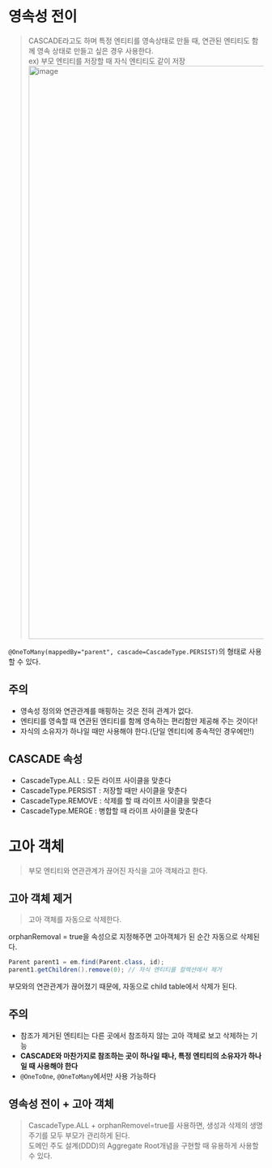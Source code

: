 # 영속성 전이
> CASCADE라고도 하며 특정 엔티티를 영속상태로 만들 때, 연관된 엔티티도 함께 영속 상태로 만들고 싶은 경우 사용한다.      
> ex) 부모 엔티티를 저장할 때 자식 엔티티도 같이 저장     
> <img width="1130" alt="image" src="https://user-images.githubusercontent.com/80378041/179699658-7468bfee-0b55-4fbe-ad36-8615ee74a308.png">

`@OneToMany(mappedBy="parent", cascade=CascadeType.PERSIST)`의 형태로 사용할 수 있다.

## 주의
- 영속성 정의와 연관관계를 매핑하는 것은 전혀 관계가 없다.
- 엔티티를 영속할 때 연관된 엔티티를 함께 영속하는 편리함만 제공해 주는 것이다!      
- 자식의 소유자가 하나일 때만 사용해야 한다.(단일 엔티티에 종속적인 경우에만!)

## CASCADE 속성
- CascadeType.ALL : 모든 라이프 사이클을 맞춘다
- CascadeType.PERSIST : 저장할 때만 사이클을 맞춘다
- CascadeType.REMOVE : 삭제를 할 때 라이프 사이클을 맞춘다
- CascadeType.MERGE : 병합할 때 라이프 사이클을 맞춘다

# 고아 객체
> 부모 엔티티와 연관관계가 끊어진 자식을 고아 객체라고 한다.

## 고아 객체 제거
> 고아 객체를 자동으로 삭제한다.

orphanRemoval = true을 속성으로 지정해주면 고아객체가 된 순간 자동으로 삭제된다.      
```java
Parent parent1 = em.find(Parent.class, id); 
parent1.getChildren().remove(0); // 자식 엔티티를 컬렉션에서 제거
```
부모와의 연관관계가 끊어졌기 때문에, 자동으로 child table에서 삭제가 된다.

## 주의
- 참조가 제거된 엔티티는 다른 곳에서 참조하지 않는 고아 객체로 보고 삭제하는 기능
- __CASCADE와 마찬가지로 참조하는 곳이 하나일 때나, 특정 엔티티의 소유자가 하나일 때 사용해야 한다__
- `@OneToOne`, `@OneToMany`에서만 사용 가능하다

## 영속성 전이 + 고아 객체
> CascadeType.ALL + orphanRemovel=true를 사용하면, 생성과 삭제의 생명주기를 모두 부모가 관리하게 된다.     
> 도메인 주도 설계(DDD)의 Aggregate Root개념을 구현할 때 유용하게 사용할 수 있다.

